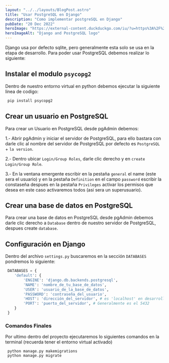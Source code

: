 ```yaml
---
layout: "../../layouts/BlogPost.astro"
title: "Usar PostgreSQL en Django"
description: "Como implementar postgreSQL en Django"
pubDate: "20 Dec 2022"
heroImage: "https://external-content.duckduckgo.com/iu/?u=https%3A%2F%2Fi.pinimg.com%2F474x%2Fc5%2F1a%2F26%2Fc51a267acfd057acefe465fd932348be--coding-blog.jpg&f=1&nofb=1&ipt=cb13843e6e3ef73ae554958130b59f8d3a9075536100464ef1f9d441ab6cb3d6&ipo=images"
heroImageAlt: "Django and PostgreSQL logo"
---
```


Django usa por defecto sqlite, pero generalmente esta solo se usa en la etapa de desarrollo. Para poder usar PostgreSQL debemos realizar lo siguiente:

## Instalar el modulo `psycopg2`

Dentro de nuestro entorno virtual en python debemos ejecutar la siguiente linea de codigo:

```sh
 pip install psycopg2

```

## Crear un usuario en PostgreSQL

Para crear un Usuario en PostgreSQL desde pgAdmin debemos:

1.- Abrir pgAdmin y iniciar el servidor de PostgreSQL, para ello bastara con darle clic al nombre del servidor de PostgreSQL por defecto es `PostgreSQL` + `la version`.

2.- Dentro ubicar `Login/Group Roles`, darle clic derecho y en `create` `Login/Group Role`.

3.- En la ventana emergente escribir en la pestaña `general` el name (este sera el usuario) y en la pestaña `Definition` en el campo `password` escribir la constaseña despues en la pestaña `Privileges` activar los permisos que desea en este caso activaremos todos (asi sera un superusuario).

## Crear una base de datos en PostgreSQL

Para crear una base de datos en PostgreSQL desde pgAdmin debemos darle clic derecho a `Database` dentro de nuestro servidor de PostgreSQL, despues create `database`.

## Configuración en Django

Dentro del archivo `settings.py` buscaremos en la sección `DATABASES` pondremos lo siguiente:

```python
 DATABASES = {
    'default': {
        'ENGINE': 'django.db.backends.postgresql',
        'NAME': 'nombre_de_tu_base_de_datos',
        'USER': 'usuario_de_la_base_de_datos',
        'PASSWORD': 'contraseña_del_usuario',
        'HOST': 'dirección_del_servidor', # es 'localhost' en desarrollo
        'PORT': 'puerto_del_servidor', # Generalmente es el 5432
    }
 }
```

### Comandos Finales

Por ultimo dentro del proyecto ejecutaremos lo siguientes comandos en la terminal (recuerda tener el entorno virtual activado)

```shell
 python manage.py makemigrations
 python manage.py migrate
```
